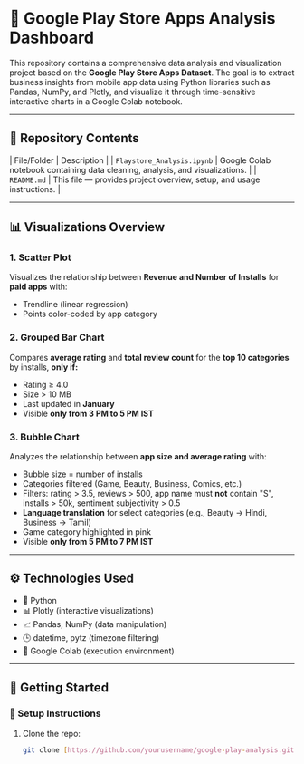 # 📱 Google Play Store Apps Analysis Dashboard

This repository contains a comprehensive data analysis and visualization project based on the **Google Play Store Apps Dataset**. The goal is to extract business insights from mobile app data using Python libraries such as Pandas, NumPy, and Plotly, and visualize it through time-sensitive interactive charts in a Google Colab notebook.

---

## 📂 Repository Contents

| File/Folder                  | Description                                                                 |
| `Playstore_Analysis.ipynb`  | Google Colab notebook containing data cleaning, analysis, and visualizations. |
| `README.md`                 | This file — provides project overview, setup, and usage instructions.      |

---

## 📊 Visualizations Overview

### 1. **Scatter Plot**  
Visualizes the relationship between **Revenue and Number of Installs** for **paid apps** with:
- Trendline (linear regression)
- Points color-coded by app category

### 2. **Grouped Bar Chart**  
Compares **average rating** and **total review count** for the **top 10 categories** by installs, **only if:**
- Rating ≥ 4.0
- Size > 10 MB
- Last updated in **January**
- Visible **only from 3 PM to 5 PM IST**

### 3. **Bubble Chart**  
Analyzes the relationship between **app size and average rating** with:
- Bubble size = number of installs
- Categories filtered (Game, Beauty, Business, Comics, etc.)
- Filters: rating > 3.5, reviews > 500, app name must **not** contain "S", installs > 50k, sentiment subjectivity > 0.5
- **Language translation** for select categories (e.g., Beauty → Hindi, Business → Tamil)
- Game category highlighted in pink
- Visible **only from 5 PM to 7 PM IST**

---

## ⚙️ Technologies Used

- 🐍 Python
- 📊 Plotly (interactive visualizations)
- 📈 Pandas, NumPy (data manipulation)
- 🕒 datetime, pytz (timezone filtering)
- 🧠 Google Colab (execution environment)

---

## 🚀 Getting Started

### 🔧 Setup Instructions

1. Clone the repo:
   ```bash
   git clone [https://github.com/yourusername/google-play-analysis.git](https://github.com/mishitamaggo/Real-Time-Google-PlayStore-Analysis-Using-Python)
